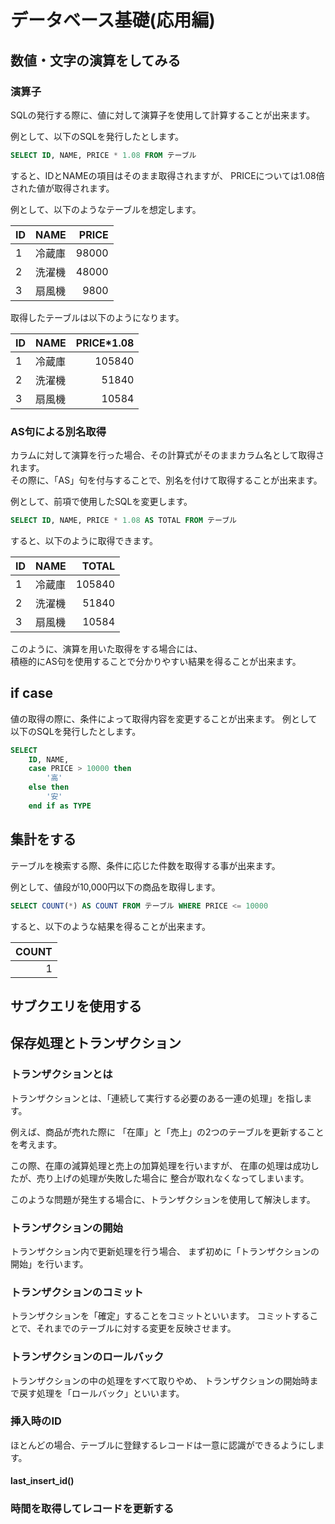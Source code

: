 # データベース基礎(応用編)

## 数値・文字の演算をしてみる

### 演算子

SQLの発行する際に、値に対して演算子を使用して計算することが出来ます。

例として、以下のSQLを発行したとします。

```sql
SELECT ID, NAME, PRICE * 1.08 FROM テーブル
```

すると、IDとNAMEの項目はそのまま取得されますが、
PRICEについては1.08倍された値が取得されます。

例として、以下のようなテーブルを想定します。

|ID|NAME|PRICE|
|--|---|--:|
|1|冷蔵庫| 98000|
|2|洗濯機| 48000|
|3|扇風機| 9800|

取得したテーブルは以下のようになります。

|ID|NAME|PRICE*1.08|
|--|---|---:|
|1|冷蔵庫| 105840|
|2|洗濯機| 51840|
|3|扇風機| 10584|

### AS句による別名取得

カラムに対して演算を行った場合、その計算式がそのままカラム名として取得されます。
<br>
その際に、「AS」句を付与することで、別名を付けて取得することが出来ます。

例として、前項で使用したSQLを変更します。

```sql
SELECT ID, NAME, PRICE * 1.08 AS TOTAL FROM テーブル
```

すると、以下のように取得できます。

|ID|NAME|TOTAL|
|--|---|---:|
|1|冷蔵庫| 105840|
|2|洗濯機| 51840|
|3|扇風機| 10584|

このように、演算を用いた取得をする場合には、
<br>
積極的にAS句を使用することで分かりやすい結果を得ることが出来ます。

## if case

値の取得の際に、条件によって取得内容を変更することが出来ます。
例として以下のSQLを発行したとします。

```sql
SELECT
    ID, NAME, 
    case PRICE > 10000 then
        '高'
    else then
        '安'
    end if as TYPE
```

## 集計をする

テーブルを検索する際、条件に応じた件数を取得する事が出来ます。

例として、値段が10,000円以下の商品を取得します。

```sql
SELECT COUNT(*) AS COUNT FROM テーブル WHERE PRICE <= 10000
```

すると、以下のような結果を得ることが出来ます。

|COUNT|
|---:|
|1|

## サブクエリを使用する

## 保存処理とトランザクション

### トランザクションとは

トランザクションとは、「連続して実行する必要のある一連の処理」を指します。

例えば、商品が売れた際に
「在庫」と「売上」の2つのテーブルを更新することを考えます。

この際、在庫の減算処理と売上の加算処理を行いますが、
在庫の処理は成功したが、売り上げの処理が失敗した場合に
整合が取れなくなってしまいます。

このような問題が発生する場合に、トランザクションを使用して解決します。

### トランザクションの開始

トランザクション内で更新処理を行う場合、
まず初めに「トランザクションの開始」を行います。

### トランザクションのコミット

トランザクションを「確定」することをコミットといいます。
コミットすることで、それまでのテーブルに対する変更を反映させます。

### トランザクションのロールバック

トランザクションの中の処理をすべて取りやめ、
トランザクションの開始時まで戻す処理を「ロールバック」といいます。

### 挿入時のID

ほとんどの場合、テーブルに登録するレコードは一意に認識ができるようにします。

#### last_insert_id()

### 時間を取得してレコードを更新する
